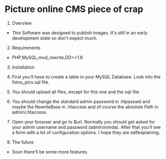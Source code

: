 Picture online CMS piece of crap
================================

1. Overview
 * This Software was designed to publish images. It's still in an early
development state so don't expect much.

2. Requirements
 * PHP,MySQL,mod_rewrite,GD>=1.8

3. Installation
 1. First you'll have to create a table in your MySQL Database. Look into the
fotos_pics.sql file.
 2. You should upload all files, except for this one and the sql-file.
 3. You should change the standard admin password in .htpasswd and maybe the
RewriteBase in .htaccess and of course the absolute Path in admin/.htaccess.
 4. Open your browser and go to $url. Normally you should get asked for your
admin username and password (admin/nimda). After that you'll see a form with a lot of
configuration options. I hope they are selfexplaining.

4. The future
 * Soon there'll be some more features.
